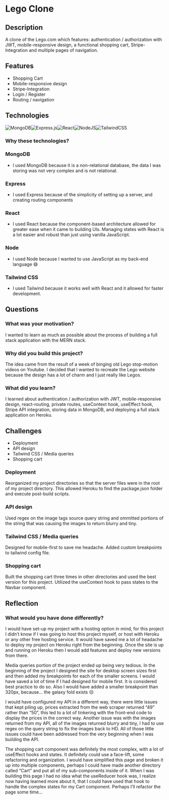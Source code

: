 # Lego Clone

## Description
A clone of the Lego.com which features: authentication / authorization with JWT, mobile-responsive design, a functional shopping cart, Stripe-Integration and multiple pages of navigation. 

## Features
* Shopping Cart
* Mobile-responsive design
* Stripe-Integration
* Login / Register
* Routing / navigation 

## Technologies
![MongoDB](https://img.shields.io/badge/MongoDB-%234ea94b.svg?style=for-the-badge&logo=mongodb&logoColor=white)![Express.js](https://img.shields.io/badge/express.js-%23404d59.svg?style=for-the-badge&logo=express&logoColor=%2361DAFB)![React](https://img.shields.io/badge/react-%2320232a.svg?style=for-the-badge&logo=react&logoColor=%2361DAFB)![NodeJS](https://img.shields.io/badge/node.js-6DA55F?style=for-the-badge&logo=node.js&logoColor=white)![TailwindCSS](https://img.shields.io/badge/tailwindcss-%2338B2AC.svg?style=for-the-badge&logo=tailwind-css&logoColor=white)

### Why these technologies?

### MongoDB
  * I used MongoDB because it is a non-relational database, the data I was storing was not very complex and is not relational. 
### Express
  * I used Express because of the simplicity of setting up a server, and creating routing components 
### React
  * I used React because the component-based architecture allowed for greater ease when it came to building UIs. Managing states with React is a lot easier and robust than just using vanilla JavaScript. 
### Node
  * I used Node because I wanted to use JavaScript as my back-end language :smile:
### Tailwind CSS
  * I used Tailwind because it works well with React and it allowed for faster development.

## Questions

### What was your motivation? 
I wanted to learn as much as possible about the process of building a full stack application with the MERN stack.

### Why did you build this project? 
The idea came from the result of a week of binging old Lego stop-motion videos on Youtube. I decided that I wanted to recreate the Lego website because the design has a lot of charm and I just really like Legos. 

### What did you learn? 
I learned about authentication / authorization with JWT, mobile-responsive design, react-routing, private routes, useContext hook, useEffect hook, Stripe API integration, storing data in MongoDB, and deploying a full stack application on Heroku.  

## Challenges
* Deployment
* API design
* Tailwind CSS / Media queries
* Shopping cart

### Deployment
Reorganized my project directories so that the server files were in the root of my project directory. This allowed Heroku to find the package.json folder and execute post-build scripts. 

### API design
Used regex on the image tags source query string and ommitted portions of the string that was causing the images to return blurry and tiny. 

### Tailwind CSS / Media queries
Designed for mobile-first to save me headache. Added custom breakpoints to tailwind config file. 

### Shopping cart 
Built the shopping cart three times in other directories and used the best version for this project. Utilized the useContext hook to pass states to the Navbar component. 

## Reflection

### What would you have done differently? 
I would have set-up my project with a hosting option in mind, for this project I didn’t know if I was going to host this project myself, or host with Heroku or any other free hosting service. It would have saved me a lot of headache to deploy my project on Heroku right from the beginning. Once the site is up and running on Heroku then I would add features and deploy new versions from there. 

Media queries portion of the project ended up being very tedious. In the beginning of the project I designed the site for desktop screen sizes first and then added my breakpoints for each of the smaller screens. I would have saved a lot of time if I had designed for mobile first. It is considered best practice to do so. Also I would have added a smaller breakpoint than 320px, because… the galaxy fold exists 😒 

I would have configured my API in a different way, there were little issues that kept piling up, prices extracted from the web scraper returned “49” rather than “50”, this led to a lot of tinkering with the front-end code to display the prices in the correct way. Another issue was with the images returned from my API, all of the images returned blurry and tiny, I had to use regex on the query string to fix the images back to HD. All of those little issues could have been addressed from the very beginning when I was building the API. 

The shopping cart component was definitely the most complex, with a lot of useEffect hooks and states. It definitely could use a face-lift, some refactoring and organization. I would have simplified this page and broken it up into multiple components, perhaps I could have made another directory called “Cart” and put all of my sub-components inside of it. When I was building this page I had no idea what the useReducer hook was, I realize now having learned more about it, that I could have used that hook to handle the complex states for my Cart component. Perhaps I’ll refactor the page some time… 








  


